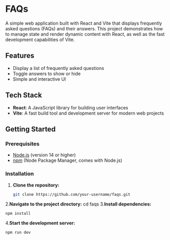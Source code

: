 # FAQs

A simple web application built with React and Vite that displays frequently asked questions (FAQs) and their answers. This project demonstrates how to manage state and render dynamic content with React, as well as the fast development capabilities of Vite.

## Features

- Display a list of frequently asked questions
- Toggle answers to show or hide
- Simple and interactive UI

## Tech Stack

- **React**: A JavaScript library for building user interfaces
- **Vite**: A fast build tool and development server for modern web projects

## Getting Started

### Prerequisites

- [Node.js](https://nodejs.org/) (version 14 or higher)
- [npm](https://www.npmjs.com/) (Node Package Manager, comes with Node.js)

### Installation

1. **Clone the repository:**

   ```bash
   git clone https://github.com/your-username/faqs.git
2.**Navigate to the project directory:**
    cd faqs
3.**Install dependencies:**

    npm install
4.**Start the development server:**

    npm run dev
